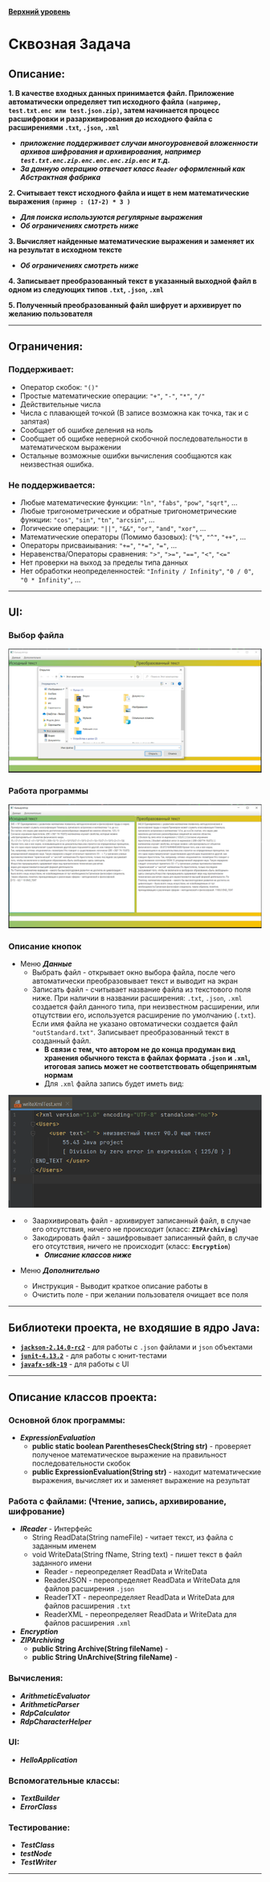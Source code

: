 
**[Верхний уровень](https://github.com/KristianKuznetsov/top-levelInformationRepository)**

# Сквозная Задача 

## Описание: 
**1. В качестве входных данных принимается файл. Приложение автоматически определяет тип исходного файла `(например, test.txt.enc или test.json.zip)`, затем начинается процесс расшифровки и разархивирования до исходного файла с расширениями `.txt`, `.json`, `.xml`**

- ***приложение поддерживает случаи многоуровневой вложенности архивов шифрования и архивирования, например `test.txt.enc.zip.enc.enc.enc.zip.enc` и т.д.***
- ***За данную операцию отвечает класс `Reader` оформленный как Абстрактная фабрика***

**2. Считывает текст исходного файла и ищет в нем математические выражения  `(пример : (17-2) * 3 )`**

- ***Для поиска используются регулярные выражения***
- ***Об ограничениях смотреть ниже***

**3. Вычисляет найденные математические выражения и заменяет их на результат в исходном тексте**

- ***Об ограничениях смотреть ниже***

**4. Записывает преобразованный текст в указанный выходной файл в одном из следующих типов `.txt`, `.json`, `.xml`** 

**5. Полученный преобразованный файл шифрует и архивирует по желанию пользователя** 

___

## Ограничения: 

### Поддерживает:
   - Оператор скобок: `"()"`
   - Простые математические операции: `"+"`, `"-"`, `"*"`, `"/"`
   - Действительные числа
   - Числа с плавающей точкой (В записе возможна как точка, так и с запятая)
   - Сообщает об ошибке деления на ноль
   - Сообщает об ощибке неверной скобочной последовательности в математическом выражении
   - Остальные возможные ошибки вычисления сообщаются как неизвестная ошибка.
 
### Не поддерживается:
   - Любые математические функции: `"ln"`, `"fabs"`, `"pow"`, `"sqrt"`, ...
   - Любые тригонометрические и обратные тригонометрические функции: `"cos"`, `"sin"`, `"tn"`, `"arcsin"`, ...
   - Логические операции: `"||"`, `"&&"`, `"or"`, `"and"`, `"xor"`, ...
   - Математические операторы (Помимо базовых): (`"%"`, `"^"`, `"++"`, ...
   - Операторы присваиывания: `"+="`, `"*="`, `"="`, ...
   - Неравенства/Операторы сравнения: `">"`, `">="`, `"=="`, `"<"`, `"<="`
   - Нет проверки на выход за пределы типа данных
   - Нет обработки неопределенностей: `"Infinity / Infinity"`, `"0 / 0"`, `"0 * Infinity"`, ...
___
## UI: 
### Выбор файла
![Выбор файла](https://github.com/KristianKuznetsov/JavaPractice/blob/main/Additional%20materials/2023-01-18_20-56-55.png)

### Работа программы
![Во время работы программы](https://github.com/KristianKuznetsov/JavaPractice/blob/main/Additional%20materials/2023-01-18_21-38-46.png)

### Описание кнопок

- Меню ***Данные***
   - Выбрать файл - открывает окно выбора файла, после чего автоматически преобразовывает текст и выводит на экран
   - Записать файл - считывает название файла из текстового поля ниже. При наличии в названии расширения: `.txt`, `.json`, `.xml` создается файл данного типа, при неизвестном расширении, или отцутствии его, используется расширение по умолчанию (`.txt`). Если имя файла не указано овтоматически создается файл `"outStandard.txt"`. Записывает преобразованный текст в созданный файл.
      - **В связи с тем, что автором не до конца продуман вид хранения обычного текста в файлах формата `.json` и `.xml`, итоговая запись может не соответствовать общепринятым нормам**
      - Для `.xml` файла запись будет иметь вид:
      
![](https://github.com/KristianKuznetsov/JavaPractice/blob/main/Additional%20materials/2023-01-19_00-33-50.png)

- 
   - Заархивировать файл - архивирует записанный файл, в случае его отсутствия, ничего не происходит (класс: **`ZIPArchiving`**)
   - Закодировать файл - зашифровывает записанный файл, в случае его отсутствия, ничего не происходит (класс: **`Encryption`**)
      - ***Описание классов ниже***
   
- Меню ***Дополнительно*** 
   - Инструкция - Выводит краткое описание работы в 
   - Очистить поле - при желании пользователя очищает все поля
___

## Библиотеки проекта, не входяшие в ядро Java: 
- [**`jackson-2.14.0-rc2`**](https://github.com/KristianKuznetsov/JavaSecondCourseEnd-to-endTask/tree/main/Libraries/JSON) - для работы с `.json` файлами и  `json` объектами
- [**`junit-4.13.2`**](https://github.com/KristianKuznetsov/JavaSecondCourseEnd-to-endTask/tree/main/Libraries/Unit%20Tests) - для работы с юнит-тестами
- [**`javafx-sdk-19`**](https://github.com/KristianKuznetsov/JavaSecondCourseEnd-to-endTask/tree/main/Libraries/JavaFX) - для работы с UI
___
## Описание классов проекта: 

### Основной блок программы:
- ***ExpressionEvaluation*** 
   - **public static boolean ParenthesesCheck(String str)** - проверяет полученое математическое выражение на правильност последовательности скобок
   - **public ExpressionEvaluation(String str)** - находит математические выражения, вычисляет их и заменяет выражение на результат

### Работа с файлами: (Чтение, запись, архивирование, шифрование)
- ***IReader*** - Интерфейс
   - String ReadData(String nameFile) - читает текст, из файла с заданным именем
   - void WriteData(String fName, String text) - пишет текст в файл заданного имени
      - Reader - переопределяет ReadData и WriteData
      - ReaderJSON - переопределяет ReadData и WriteData для файлов расширения `.json`
      - ReaderTXT - переопределяет ReadData и WriteData для файлов расширения `.txt`
      - ReaderXML - переопределяет ReadData и WriteData для файлов расширения `.xml`
- ***Encryption***
- ***ZIPArchiving***
   - **public String Archive(String fileName)** - 
   - **public String UnArchive(String fileName)** - 

### Вычисления:
- ***ArithmeticEvaluator***
- ***ArithmeticParser***
- ***RdpCalculator***
- ***RdpCharacterHelper***

### UI:
- ***HelloApplication***

### Вспомогательные классы:
- ***TextBuilder***
- ***ErrorClass***

### Тестирование:
- ***TestClass***
- ***testNode***
- ***TestWriter***
___
